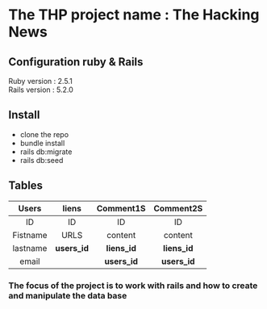 
<h1>The THP project name : The Hacking News</h1>


<h2> Configuration ruby & Rails</h2>

Ruby version : 2.5.1
<br>
Rails version : 5.2.0

<h2> Install </h2>

 - clone the repo
 - bundle install
 - rails db:migrate
 - rails db:seed


<h2> Tables </h2>

|   Users  |   liens  | Comment1S | Comment2S |
|:--------:|:--------:|:---------:|:---------:|
|    ID    |    ID    |     ID    |     ID    |
| Fistname |   URLS   |  content  |  content  |
| lastname | **users_id** |  **liens_id** |  **liens_id** |
|   email  |          |  **users_id** |  **users_id** |



<h3>The focus of the project is to work with rails and how to create and manipulate the data base</h3>
